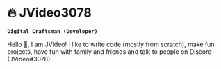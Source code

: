 # 🔥 JVideo3078

**`Digital Craftsman (Developer)`**

Hello 👋, I am JVideo! I like to write code (mostly from scratch), make fun projects, have fun with family and friends and talk to people on Discord (JVideo#3078)


